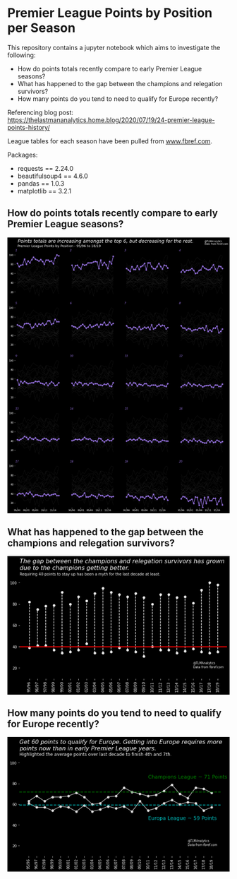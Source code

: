 # Premier League Points by Position per Season

This repository contains a jupyter notebook which aims to  investigate the following:

- How do points totals recently compare to early Premier League seasons?
- What has happened to the gap between the champions and relegation survivors?
- How many points do you tend to need to qualify for Europe recently?

Referencing blog post: https://thelastmananalytics.home.blog/2020/07/19/24-premier-league-points-history/

League tables for each season have been pulled from www.fbref.com.

Packages:
- requests == 2.24.0
- beautifulsoup4 == 4.6.0
- pandas == 1.0.3
- matplotlib == 3.2.1

## How do points totals recently compare to early Premier League seasons?
<img src="Premier League Points Totals by Position.png" align="center">

## What has happened to the gap between the champions and relegation survivors?
<img src="Champions and Survivors Gap.png" align="center">


## How many points do you tend to need to qualify for Europe recently?
<img src="Qualifying for Europe.png" align="center">
